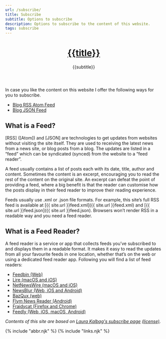 ```yaml
---
url: /subscribe/
title: Subscribe
subtitle: Options to subscribe
description: Options to subscribe to the content of this website.
tags: subscribe
---
```


<header>

# [{{title}}](/)

{{subtitle}}

</header><section>

In case you like the content on this website I offer the following ways for you to subscribe.

-   [Blog RSS Atom Feed](/feed.xml)
-   [Blog JSON Feed](/feed.json)

</section><section>

## What is a Feed?

[RSS] ([Atom]) and [JSON] are technologies to get updates from websites without visiting the site itself. They are used to receiving the latest news from a news site, or blog posts from a blog. The updates are listed in a “feed” which can be syndicated (synced) from the website to a “feed reader”.

A feed usually contains a list of posts each with its date, title, author and content. Sometimes the content is an excerpt, encouraging you to read the rest of the content on the original site. An excerpt can defeat the point of providing a feed, where a big benefit is that the reader can customise how the posts display in their feed reader to improve their reading experience.

Feeds usually use .xml or .json file formats. For example, this site’s full RSS feed is available at [{{ site.url }}feed.xml]({{ site.url }}feed.xml) and [{{ site.url }}feed.json]({{ site.url }}feed.json). Browsers won’t render RSS in a readable way and you need a feed reader.

</section><section>

## What is a Feed Reader?

A feed reader is a service or app that collects feeds you’ve subscribed to and displays them in a readable format. It makes it easy to read the updates from all your favourite feeds in one location, whether that’s on the web or using a dedicated feed reader app. Following you will find a list of feed readers:

-   [Feedbin (Web)](https://feedbin.com/)
-   [Lire (macOS and iOS)](http://lireapp.com/)
-   [NetNewsWire (macOS and iOS)](https://ranchero.com/netnewswire/)
-   [NewsBlur (Web, iOS and Android)](http://newsblur.com/)
-   [BazQux (web)](https://bazqux.com/)
-   [Flym News Reader (Android)](https://play.google.com/store/apps/details?id=net.frju.flym&hl=en_US)
-   [Fraidycat (Firefox and Chrome)](https://fraidyc.at/)
-   [Feedly (Web, iOS, macOS, Android)](https://feedly.com/)

</section><footer>

_Contents of this site are based on [Laura Kalbag's subscribe page](https://laurakalbag.com/subscribe/) [(license)](https://creativecommons.org/licenses/by-sa/4.0/)._

</footer>

{% include "abbr.njk" %}
{% include "links.njk" %}
